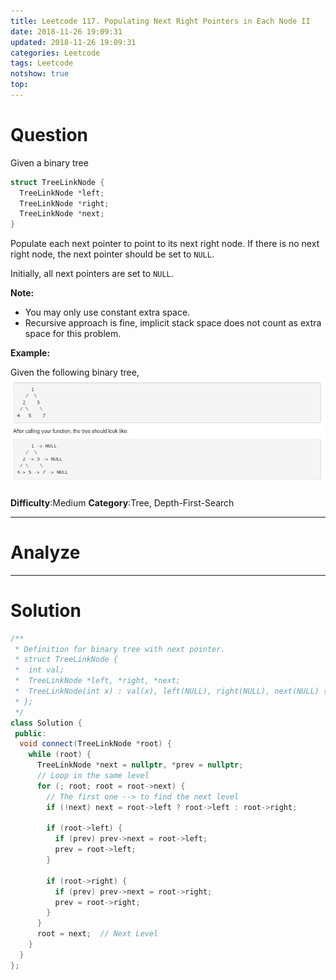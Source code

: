 ```yaml
---
title: Leetcode 117. Populating Next Right Pointers in Each Node II
date: 2018-11-26 19:09:31
updated: 2018-11-26 19:09:31
categories: Leetcode
tags: Leetcode
notshow: true
top:
---
```


# Question

Given a binary tree

```cpp
struct TreeLinkNode {
  TreeLinkNode *left;
  TreeLinkNode *right;
  TreeLinkNode *next;
}
```

Populate each next pointer to point to its next right node. If there is no next right node, the next pointer should be set to  `NULL`.

Initially, all next pointers are set to  `NULL`.

**Note:**

- You may only use constant extra space.
- Recursive approach is fine, implicit stack space does not count as extra space for this problem.

**Example:**

Given the following binary tree,
![](/images/in-post/2018-11-26-Leetcode-117-Populating-Next-Right-Pointers-In-Each-Node-II/2018-11-26-18-52-35.png)

**Difficulty**:Medium
**Category**:Tree, Depth-First-Search

<!-- more -->

------------

# Analyze

------------

# Solution

```cpp
/**
 * Definition for binary tree with next pointer.
 * struct TreeLinkNode {
 *  int val;
 *  TreeLinkNode *left, *right, *next;
 *  TreeLinkNode(int x) : val(x), left(NULL), right(NULL), next(NULL) {}
 * };
 */
class Solution {
 public:
  void connect(TreeLinkNode *root) {
    while (root) {
      TreeLinkNode *next = nullptr, *prev = nullptr;
      // Loop in the same level
      for (; root; root = root->next) {
        // The first one --> to find the next level
        if (!next) next = root->left ? root->left : root->right;

        if (root->left) {
          if (prev) prev->next = root->left;
          prev = root->left;
        }

        if (root->right) {
          if (prev) prev->next = root->right;
          prev = root->right;
        }
      }
      root = next;  // Next Level
    }
  }
};
```
